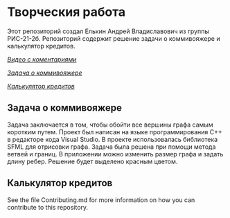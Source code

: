 # Творческия работа

Этот репозиторий создал Елькин Андрей Владиславович из группы РИС-21-2б. Репозиторий содержит решение задачи о коммивояжере и калькулятор кредитов.

[*Видео с коментариями*](https://www.youtube.com/watch?v=CJlnWSI4Nwo)

[*Задача о коммивояжере*](https://github.com/ElkinAndrey/CreativeWork/tree/main/TravelingSalesman)

[*Калькулятор кредитов*](https://github.com/ElkinAndrey/CreativeWork/tree/main/Calculator)

## Задача о коммивояжере

Задача заключается в том, чтобы обойти все вершины графа самым коротким путем.
Проект был написан на языке программирования C++ в редакторе кода Visual Studio. В проекте использовалась библиотека SFML для отрисовки графа.
Задача была решена при помощи метода ветвей и границ.
В приложении можно изменить размер графа и задать длину ребер. Решение будет выделено красным цветом.

## Калькулятор кредитов

See the file Contributing.md for more information on how you can contribute to this repository.
